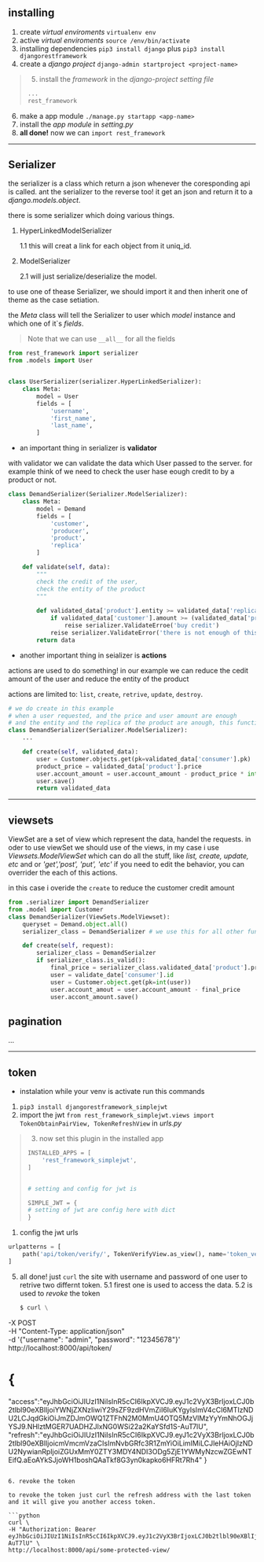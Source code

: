 ## installing

1. create *virtual enviroments* `virtualenv env`
2. active *virtual enviroments* `source /env/bin/activate`
3. installing dependencies `pip3 install django` plus `pip3 install djangorestframework`
4. create a *django project* `django-admin startproject <project-name>`
> 5. install the *framework* in the *django-project setting file*
> ```python
> ...
> rest_framework
> ```

6. make a app module `./manage.py startapp <app-name>`
7. install the *app module* in *setting.py*
8. **all done!** now we can `import rest_framework`

---

## Serializer

the serializer is a class which return a json whenever the coresponding api is called.
ant the serializer to the reverse too! it get an json and return it to a *django.models.object*.

there is some serializer which doing various things.

1. HyperLinkedModelSerializer

    1.1 this will creat a link for each object from it uniq_id.

2. ModelSerializer

    2.1 will just serialize/deserialize the model.

to use one of thease Serializer, we should import it and then inherit one of theme as
the case setiation.

the *Meta* class will tell the Serializer to user which *model* instance and which one of it`s *fields*.

> Note that we can use `__all__` for all the fields

```python
from rest_framework import serializer
from .models import User


class UserSerializer(serializer.HyperLinkedSerializer):
    class Meta:
        model = User
        fields = [
            'username',
            'first_name',
            'last_name',
        ]
```

- an important thing in serializer is **validator**

with validator we can validate the data which User passed to the server.
for example think of we need to check the user hase eough credit to by a product or not.

```python
class DemandSerializer(Serializer.ModelSerializer):
    class Meta:
        model = Demand
        fields = [
            'customer',
            'producer',
            'product',
            'replica'
        ]

    def validate(self, data):
        """
        check the credit of the user,
        check the entity of the product
        """
        
        def validated_data['product'].entity >= validated_data['replica']:
            if validated_data['customer'].amount >= (validated_data['product'].price * validated_data['replica']):
                reise serializer.ValidateErroe('buy credit')
            reise serializer.ValidateError('there is not enough of this product')
        return data
```

- another important thing in seializer is **actions**

actions are used to do something!
in our example we can reduce the cedit amount of the user and reduce the entity of the product

actions are limited to: `list`, `create`, `retrive`, `update`, `destroy`.

```python
# we do create in this example
# when a user requested, and the price and user amount are enough
# and the entity and the replica of the product are anough, this function will run
class DemandSerializer(Serializer.ModelSerializer):
    ...

    def create(self, validated_data):
        user = Customer.objects.get(pk=validated_data['consumer'].pk)
        product_price = validated_data['product'].price
        user.account_amount = user.account_amount - product_price * int(validated_data['replica'])
        user.save()
        return validated_data
```

---

## viewsets

ViewSet are a set of view which represent the data, handel the requests.
in oder to use viewSet we should use of the views, in my case i use *Viewsets.ModelViewSet* which can do all the stuff, like
*list, create, update, etc* and or *'get','post', 'put', 'etc'* if you need to edit the behavior, you can overrider the each of this
actions.

in this case i overide the `create`
to reduce the customer credit amount


```python
from .serializer import DemandSerializer
from .model import Customer
class DemandSerializer(ViewSets.ModelViewset):
    queryset = Demand.object.all()
    serializer_class = DemandSerializer # we use this for all other functions

    def create(self, request):
        serializer_class = DemandSerialzer
        if serializer_class.is_valid():
            final_price = serializer_class.validated_data['product'].price * serializer_class.validate_data['replica']
            user = validate_date['consumer'].id
            user = Customer.object.get(pk=int(user))
            user.account_amout = user.account_amount - final_price
            user.accont_amount.save()
```

## pagination
...


---


## token

- instalation
while your venv is activate run this commands

1. `pip3 install djangorestframework_simplejwt`
2. import the jwt `from rest_framework_simplejwt.views import TokenObtainPairView, TokenRefreshView` in *urls.py*

> 3. now set this plugin in the installed app
>
> ```python
> INSTALLED_APPS = [
>     'rest_framework_simplejwt',
>]
>
>
> # setting and config for jwt is 
>
>SIMPLE_JWT = {
> # setting of jwt are config here with dict
> }
>
>
> ```

1. config the jwt urls
```python
urlpatterns = [
    path('api/token/verify/', TokenVerifyView.as_view(), name='token_verify'),
]
```

5. all done! just `curl` the site with username and password of one user to retrive two differnt token.
   5.1 firest one is used to access the data.
   5.2 is used to *revoke* the token
   ```python
   $ curl \
  -X POST \
  -H "Content-Type: application/json" \
  -d '{"username": "admin", "password": "12345678"}' \
  http://localhost:8000/api/token/

# {
  "access":"eyJhbGciOiJIUzI1NiIsInR5cCI6IkpXVCJ9.eyJ1c2VyX3BrIjoxLCJ0b2tlbl90eXBlIjoiYWNjZXNzIiwiY29sZF9zdHVmZiI6IuKYgyIsImV4cCI6MTIzNDU2LCJqdGkiOiJmZDJmOWQ1ZTFhN2M0MmU4OTQ5MzVlMzYyYmNhOGJjYSJ9.NHlztMGER7UADHZJlxNG0WSi22a2KaYSfd1S-AuT7lU",
  "refresh":"eyJhbGciOiJIUzI1NiIsInR5cCI6IkpXVCJ9.eyJ1c2VyX3BrIjoxLCJ0b2tlbl90eXBlIjoicmVmcmVzaCIsImNvbGRfc3R1ZmYiOiLimIMiLCJleHAiOjIzNDU2NywianRpIjoiZGUxMmY0ZTY3MDY4NDI3ODg5ZjE1YWMyNzcwZGEwNTEifQ.aEoAYkSJjoWH1boshQAaTkf8G3yn0kapko6HFRt7Rh4"
}
   ```

6. revoke the token

to revoke the token just curl the refresh address with the last token and it will give you another access token.

```python
curl \
  -H "Authorization: Bearer eyJhbGciOiJIUzI1NiIsInR5cCI6IkpXVCJ9.eyJ1c2VyX3BrIjoxLCJ0b2tlbl90eXBlIjoiYWNjZXNzIiwiY29sZF9zdHVmZiI6IuKYgyIsImV4cCI6MTIzNDU2LCJqdGkiOiJmZDJmOWQ1ZTFhN2M0MmU4OTQ5MzVlMzYyYmNhOGJjYSJ9.NHlztMGER7UADHZJlxNG0WSi22a2KaYSfd1S-AuT7lU" \
  http://localhost:8000/api/some-protected-view/
```